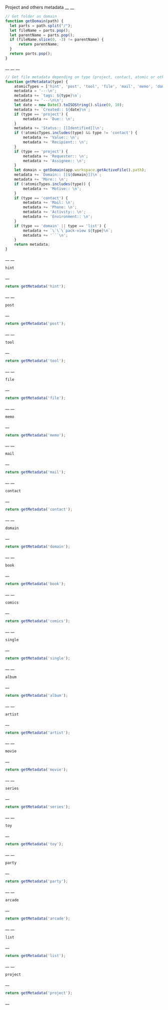 Project and others metadata
__
__
```js
// Get folder as domain
function getDomain(path) {
  let parts = path.split("/");
  let fileName = parts.pop();
  let parentName = parts.pop();
  if (fileName.slice(0, -3) != parentName) {
      return parentName;
  }
  return parts.pop();
}
```
__
__
__
```js
// Get file metadata depending on type (project, contact, atomic or other)
function getMetadata(type) {
    atomicTypes = ['hint', 'post', 'tool', 'file', 'mail', 'memo', 'domain', 'list'];
    metadata = '---\n';
    metadata += `tags: ${type}\n`;
    metadata += '---\n\n';
    let date = new Date().toISOString().slice(0, 10);
    metadata += `Created:: ${date}\n`;
    if (type == 'project') {
        metadata += 'Due:: \n';
    }
    metadata += 'Status:: [[Identified]]\n';
    if (!atomicTypes.includes(type) && type != 'contact') {
        metadata += 'Value:: \n';
        metadata += 'Recipient:: \n';
    }
    if (type == 'project') {
        metadata += 'Requester:: \n';
        metadata += 'Assignee:: \n';
    }
    let domain = getDomain(app.workspace.getActiveFile().path);
    metadata += `Domain:: [[${domain}]]\n`;
    metadata += 'More:: \n';
    if (!atomicTypes.includes(type)) {
        metadata += 'Motive:: \n';
    }
    if (type == 'contact') {
        metadata += 'Mail: \n';
        metadata += 'Phone: \n';
        metadata += 'Activity:: \n';
        metadata += 'Environment:: \n';
    }
    if (type == 'domain' || type == 'list') {
        metadata += `\`\`\`pack-view ${type}\n`;
        metadata += '```\n';
    }
    return metadata;
}
```
__
__
```
hint
```
__
```js
return getMetadata('hint');
```
__
__
```
post
```
__
```js
return getMetadata('post');
```
__
__
```
tool
```
__
```js
return getMetadata('tool');
```
__
__
```
file
```
__
```js
return getMetadata('file');
```
__
__
```
memo
```
__
```js
return getMetadata('memo');
```
__
__
```
mail
```
__
```js
return getMetadata('mail');
```
__
__
```
contact
```
__
```js
return getMetadata('contact');
```
__
__
```
domain
```
__
```js
return getMetadata('domain');
```
__
__
```
book
```
__
```js
return getMetadata('book');
```
__
__
```
comics
```
__
```js
return getMetadata('comics');
```
__
__
```
single
```
__
```js
return getMetadata('single');
```
__
__
```
album
```
__
```js
return getMetadata('album');
```
__
__
```
artist
```
__
```js
return getMetadata('artist');
```
__
__
```
movie
```
__
```js
return getMetadata('movie');
```
__
__
```
series
```
__
```js
return getMetadata('series');
```
__
__
```
toy
```
__
```js
return getMetadata('toy');
```
__
__
```
party
```
__
```js
return getMetadata('party');
```
__
__
```
arcade
```
__
```js
return getMetadata('arcade');
```
__
__
```
list
```
__
```js
return getMetadata('list');
```
__
__
```
project
```
__
```js
return getMetadata('project');
```
__